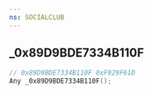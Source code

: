 ```yaml
---
ns: SOCIALCLUB
---
```

## _0x89D9BDE7334B110F

```c
// 0x89D9BDE7334B110F 0xF929F61D
Any _0x89D9BDE7334B110F();
```


